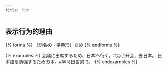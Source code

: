 ```yaml
---
title: ため
---
```


## 表示行为的理由

{% forms %}
〔动名の・字典形〕ため
{% endforms %}

{% examples %}
会議に出席するため、日本へ行く。#为了开会，去日本。
日本語を勉強するための本。#学习日语的书。
{% endexamples %}
